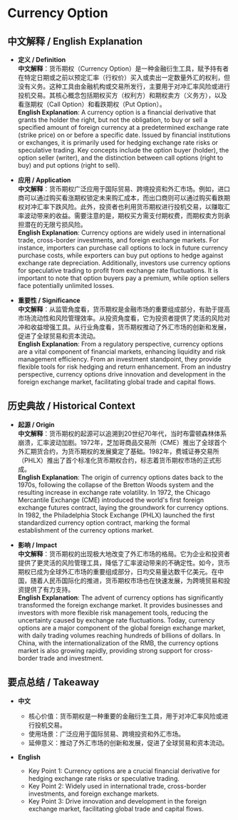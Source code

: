 # Currency Option

## 中文解释 / English Explanation

* **定义 / Definition**  
  **中文解释**：货币期权（Currency Option）是一种金融衍生工具，赋予持有者在特定日期或之前以预定汇率（行权价）买入或卖出一定数量外汇的权利，但没有义务。这种工具由金融机构或交易所发行，主要用于对冲汇率风险或进行投机交易。其核心概念包括期权买方（权利方）和期权卖方（义务方），以及看涨期权（Call Option）和看跌期权（Put Option）。  
  **English Explanation**: A currency option is a financial derivative that grants the holder the right, but not the obligation, to buy or sell a specified amount of foreign currency at a predetermined exchange rate (strike price) on or before a specific date. Issued by financial institutions or exchanges, it is primarily used for hedging exchange rate risks or speculative trading. Key concepts include the option buyer (holder), the option seller (writer), and the distinction between call options (right to buy) and put options (right to sell).

* **应用 / Application**  
  **中文解释**：货币期权广泛应用于国际贸易、跨境投资和外汇市场。例如，进口商可以通过购买看涨期权锁定未来购汇成本，而出口商则可以通过购买看跌期权对冲汇率下跌风险。此外，投资者也利用货币期权进行投机交易，以赚取汇率波动带来的收益。需要注意的是，期权买方需支付期权费，而期权卖方则承担潜在的无限亏损风险。  
  **English Explanation**: Currency options are widely used in international trade, cross-border investments, and foreign exchange markets. For instance, importers can purchase call options to lock in future currency purchase costs, while exporters can buy put options to hedge against exchange rate depreciation. Additionally, investors use currency options for speculative trading to profit from exchange rate fluctuations. It is important to note that option buyers pay a premium, while option sellers face potentially unlimited losses.

* **重要性 / Significance**  
  **中文解释**：从监管角度看，货币期权是金融市场的重要组成部分，有助于提高市场流动性和风险管理效率。从投资角度看，它为投资者提供了灵活的风险对冲和收益增强工具。从行业角度看，货币期权推动了外汇市场的创新和发展，促进了全球贸易和资本流动。  
  **English Explanation**: From a regulatory perspective, currency options are a vital component of financial markets, enhancing liquidity and risk management efficiency. From an investment standpoint, they provide flexible tools for risk hedging and return enhancement. From an industry perspective, currency options drive innovation and development in the foreign exchange market, facilitating global trade and capital flows.

## 历史典故 / Historical Context

* **起源 / Origin**  
  **中文解释**：货币期权的起源可以追溯到20世纪70年代，当时布雷顿森林体系崩溃，汇率波动加剧。1972年，芝加哥商品交易所（CME）推出了全球首个外汇期货合约，为货币期权的发展奠定了基础。1982年，费城证券交易所（PHLX）推出了首个标准化货币期权合约，标志着货币期权市场的正式形成。  
  **English Explanation**: The origin of currency options dates back to the 1970s, following the collapse of the Bretton Woods system and the resulting increase in exchange rate volatility. In 1972, the Chicago Mercantile Exchange (CME) introduced the world's first foreign exchange futures contract, laying the groundwork for currency options. In 1982, the Philadelphia Stock Exchange (PHLX) launched the first standardized currency option contract, marking the formal establishment of the currency options market.

* **影响 / Impact**  
  **中文解释**：货币期权的出现极大地改变了外汇市场的格局。它为企业和投资者提供了更灵活的风险管理工具，降低了汇率波动带来的不确定性。如今，货币期权已成为全球外汇市场的重要组成部分，日均交易量达数千亿美元。在中国，随着人民币国际化的推进，货币期权市场也在快速发展，为跨境贸易和投资提供了有力支持。  
  **English Explanation**: The advent of currency options has significantly transformed the foreign exchange market. It provides businesses and investors with more flexible risk management tools, reducing the uncertainty caused by exchange rate fluctuations. Today, currency options are a major component of the global foreign exchange market, with daily trading volumes reaching hundreds of billions of dollars. In China, with the internationalization of the RMB, the currency options market is also growing rapidly, providing strong support for cross-border trade and investment.

## 要点总结 / Takeaway

* **中文**  
  - 核心价值：货币期权是一种重要的金融衍生工具，用于对冲汇率风险或进行投机交易。  
  - 使用场景：广泛应用于国际贸易、跨境投资和外汇市场。  
  - 延伸意义：推动了外汇市场的创新和发展，促进了全球贸易和资本流动。  

* **English**  
  - Key Point 1: Currency options are a crucial financial derivative for hedging exchange rate risks or speculative trading.  
  - Key Point 2: Widely used in international trade, cross-border investments, and foreign exchange markets.  
  - Key Point 3: Drive innovation and development in the foreign exchange market, facilitating global trade and capital flows.